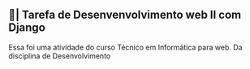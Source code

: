## 📑| Tarefa de Desenvenvolvimento web II com Django

  Essa foi uma atividade do curso Técnico em Informática para web. Da disciplina de Desenvolvimento 
 
